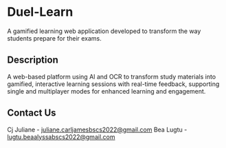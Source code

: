 # Duel-Learn

A gamified learning web application developed to transform the way students prepare for their exams.

## Description

A web-based platform using AI and OCR to transform study materials into gamified, interactive learning sessions with real-time feedback, supporting single and multiplayer modes for enhanced learning and engagement.

## Contact Us

Cj Juliane - juliane.carljamesbscs2022@gmail.com
Bea Lugtu - lugtu.beaalyssabscs2022@gmail.com
